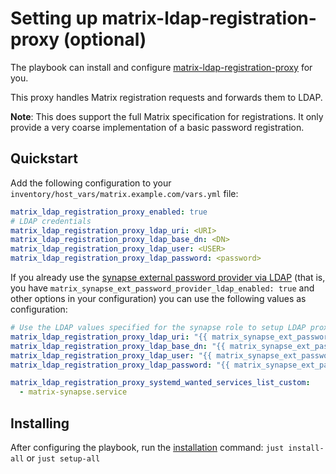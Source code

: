 # Setting up matrix-ldap-registration-proxy (optional)

The playbook can install and configure [matrix-ldap-registration-proxy](https://gitlab.com/activism.international/matrix_ldap_registration_proxy) for you.

This proxy handles Matrix registration requests and forwards them to LDAP.

**Note**: This does support the full Matrix specification for registrations. It only provide a very coarse
implementation of a basic password registration.

## Quickstart

Add the following configuration to your `inventory/host_vars/matrix.example.com/vars.yml` file:

```yaml
matrix_ldap_registration_proxy_enabled: true
# LDAP credentials
matrix_ldap_registration_proxy_ldap_uri: <URI>
matrix_ldap_registration_proxy_ldap_base_dn: <DN>
matrix_ldap_registration_proxy_ldap_user: <USER>
matrix_ldap_registration_proxy_ldap_password: <password>
```

If you already use the [synapse external password provider via LDAP](configuring-playbook-ldap-auth.md) (that is, you have `matrix_synapse_ext_password_provider_ldap_enabled: true` and other options in your configuration)
you can use the following values as configuration:

```yaml
# Use the LDAP values specified for the synapse role to setup LDAP proxy
matrix_ldap_registration_proxy_ldap_uri: "{{ matrix_synapse_ext_password_provider_ldap_uri }}"
matrix_ldap_registration_proxy_ldap_base_dn: "{{ matrix_synapse_ext_password_provider_ldap_base }}"
matrix_ldap_registration_proxy_ldap_user: "{{ matrix_synapse_ext_password_provider_ldap_bind_dn }}"
matrix_ldap_registration_proxy_ldap_password: "{{ matrix_synapse_ext_password_provider_ldap_bind_password }}"

matrix_ldap_registration_proxy_systemd_wanted_services_list_custom:
  - matrix-synapse.service
```

## Installing

After configuring the playbook, run the [installation](installing.md) command: `just install-all` or `just setup-all`

